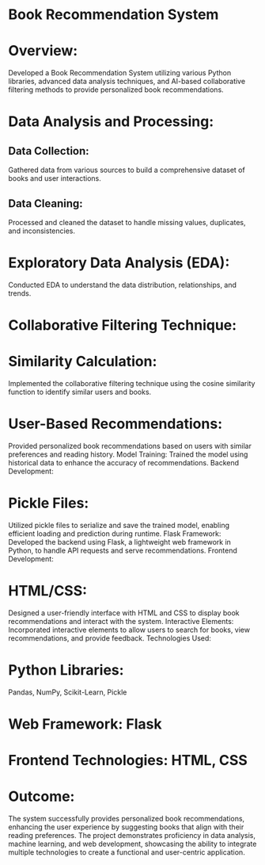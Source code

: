 # Book Recommendation System
# Overview:
Developed a Book Recommendation System utilizing various Python libraries, advanced data analysis techniques, and AI-based collaborative filtering methods to provide personalized book recommendations.

# Data Analysis and Processing:

## Data Collection:
Gathered data from various sources to build a comprehensive dataset of books and user interactions.

## Data Cleaning: 
Processed and cleaned the dataset to handle missing values, duplicates, and inconsistencies.
# Exploratory Data Analysis (EDA):
Conducted EDA to understand the data distribution, relationships, and trends.

# Collaborative Filtering Technique:

# Similarity Calculation:
Implemented the collaborative filtering technique using the cosine similarity function to identify similar users and books.
# User-Based Recommendations:
Provided personalized book recommendations based on users with similar preferences and reading history.
Model Training: Trained the model using historical data to enhance the accuracy of recommendations.
Backend Development:

# Pickle Files:
Utilized pickle files to serialize and save the trained model, enabling efficient loading and prediction during runtime.
Flask Framework: Developed the backend using Flask, a lightweight web framework in Python, to handle API requests and serve recommendations.
Frontend Development:

# HTML/CSS:
Designed a user-friendly interface with HTML and CSS to display book recommendations and interact with the system.
Interactive Elements: Incorporated interactive elements to allow users to search for books, view recommendations, and provide feedback.
Technologies Used:

# Python Libraries:
Pandas, NumPy, Scikit-Learn, Pickle
# Web Framework: Flask
# Frontend Technologies: HTML, CSS
# Outcome:
The system successfully provides personalized book recommendations, enhancing the user experience by suggesting books that align with their reading preferences. The project demonstrates proficiency in data analysis, machine learning, and web development, showcasing the ability to integrate multiple technologies to create a functional and user-centric application.
